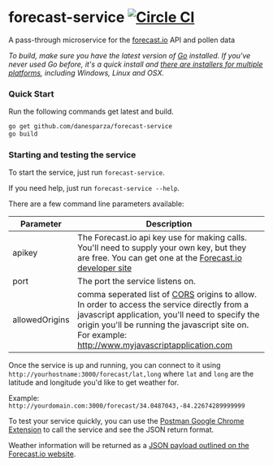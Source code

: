 # forecast-service [![Circle CI](https://circleci.com/gh/danesparza/forecast-service.svg?style=svg)](https://circleci.com/gh/danesparza/forecast-service)
A pass-through microservice for the [forecast.io](http://forecast.io/) API and pollen data

*To build, make sure you have the latest version of [Go](http://golang.org/) installed.  If you've never used Go before, it's a quick install and [there are installers for multiple platforms](http://golang.org/doc/install), including Windows, Linux and OSX.*

### Quick Start

Run the following commands get latest and build.

```bash
go get github.com/danesparza/forecast-service
go build
```

### Starting and testing the service
To start the service, just run `forecast-service`.  

If you need help, just run `forecast-service --help`.

There are a few command line parameters available:

Parameter       | Description
----------      | -----------
apikey          | The Forecast.io api key use for making calls.  You'll need to supply your own key, but they are free.  You can get one at the [Forecast.io developer site](https://developer.forecast.io/)
port            | The port the service listens on.  
allowedOrigins  | comma seperated list of [CORS](http://en.wikipedia.org/wiki/Cross-origin_resource_sharing) origins to allow.  In order to access the service directly from a javascript application, you'll need to specify the origin you'll be running the javascript site on.  For example: http://www.myjavascriptapplication.com

Once the service is up and running, you can connect to it using
`http://yourhostname:3000/forecast/lat,long` where `lat` and `long` are the latitude and longitude you'd like to get weather for.  

Example: `http://yourdomain.com:3000/forecast/34.0487043,-84.22674289999999`

To test your service quickly, you can use the [Postman Google Chrome Extension](https://chrome.google.com/webstore/detail/postman-rest-client/fdmmgilgnpjigdojojpjoooidkmcomcm?hl=en) to call the service and see the JSON return format.

Weather information will be returned as a [JSON payload outlined on the Forecast.io website](https://developer.forecast.io/docs/v2#forecast_call).
